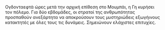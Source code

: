 Ογδονταεφτά ώρες μετά την αρχική επίθεση στο Μουμπάι, η Γη κυρήσει τον
πόλεμο. Για δύο εβδομάδες, οι στρατοί της ανθρωπότητας προσπαθούν
ανεξάρτητα να αποκρούσουν τους μυστηριώδεις εξωγήινους κατακτητές με
όλες τους τις δυνάμεις. Σημειώνουν ελάχιστες επιτυχίες.